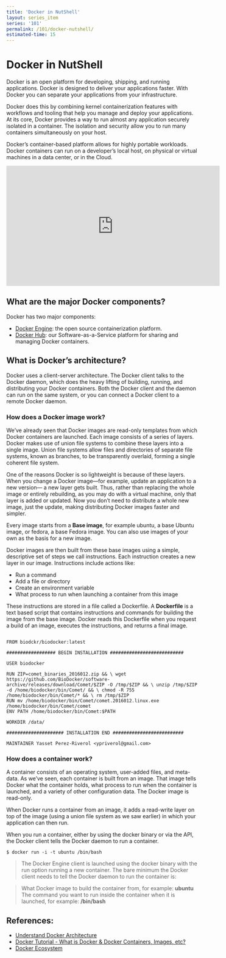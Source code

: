 ```yaml
---
title: 'Docker in NutShell'
layout: series_item
series: '101'
permalink: /101/docker-nutshell/
estimated-time: 15
---
```


# Docker in NutShell

Docker is an open platform for developing, shipping, and running applications. Docker is designed to deliver your applications faster. With Docker you can separate your applications from your
infrastructure. 

Docker does this by combining kernel containerization features with workflows and tooling that help you manage 
and deploy your applications. At its core, Docker provides a way to run almost any application securely isolated
in a container. The isolation and security allow you to run many containers simultaneously on your host. 

Docker’s container-based platform allows for highly portable workloads. Docker containers can run on a developer’s
local host, on physical or virtual machines in a data center, or in the Cloud.

<iframe width="560" height="315" src="https://www.youtube.com/embed/aLipr7tTuA4" frameborder="0" allowfullscreen></iframe>

## What are the major Docker components?

Docker has two major components:

- [Docker Engine](https://docs.docker.com/engine/quickstart/): the open source containerization platform.
- [Docker Hub](https://hub.docker.com): our Software-as-a-Service platform for sharing and managing Docker containers.

## What is Docker’s architecture?

Docker uses a client-server architecture. The Docker client talks to the Docker daemon, which does the heavy lifting of building,
running, and distributing your Docker containers. Both the Docker client and the daemon can run on the same system, or you can connect a Docker client to a remote Docker daemon.
   
### How does a Docker image work?

We’ve already seen that Docker images are read-only templates from which Docker containers are launched. 
Each image consists of a series of layers. Docker makes use of union file systems to combine these layers into a single image.
Union file systems allow files and directories of separate file systems, known as branches, to be transparently overlaid, 
forming a single coherent file system.

One of the reasons Docker is so lightweight is because of these layers. When you change a Docker image—for example,
update an application to a new version— a new layer gets built. Thus, rather than replacing the whole image or entirely rebuilding,
as you may do with a virtual machine, only that layer is added or updated. Now you don’t need to distribute a whole new image,
just the update, making distributing Docker images faster and simpler.

Every image starts from a **Base image**, for example ubuntu, a base Ubuntu image, or fedora, a base Fedora image.
You can also use images of your own as the basis for a new image.

Docker images are then built from these base images using a simple, descriptive set of steps we call instructions. 
Each instruction creates a new layer in our image. Instructions include actions like:

- Run a command
- Add a file or directory
- Create an environment variable
- What process to run when launching a container from this image

These instructions are stored in a file called a Dockerfile. A **Dockerfile** is a text based script that contains instructions and commands for building the image from the base image. Docker reads this Dockerfile when you request a build of an image, executes the instructions, and returns a final image.

~~~

FROM biodckr/biodocker:latest

################## BEGIN INSTALLATION ###########################

USER biodocker

RUN ZIP=comet_binaries_2016012.zip && \ wget https://github.com/BioDocker/software-archive/releases/download/Comet/$ZIP -O /tmp/$ZIP && \ unzip /tmp/$ZIP -d /home/biodocker/bin/Comet/ && \ chmod -R 755 /home/biodocker/bin/Comet/* && \ rm /tmp/$ZIP
RUN mv /home/biodocker/bin/Comet/comet.2016012.linux.exe /home/biodocker/bin/Comet/comet
ENV PATH /home/biodocker/bin/Comet:$PATH

WORKDIR /data/

##################### INSTALLATION END ##########################

MAINTAINER Yasset Perez-Riverol <ypriverol@gmail.com>

~~~

### How does a container work?

A container consists of an operating system, user-added files, and meta-data. As we’ve seen, each container is built from an image.
That image tells Docker what the container holds, what process to run when the container is launched, and a variety of other
configuration data. The Docker image is read-only. 

When Docker runs a container from an image, it adds a read-write layer on top of the image
(using a union file system as we saw earlier) in which your application can then run.

When you run a container, either by using the docker binary or via the API, the Docker client tells
the Docker daemon to run a container.

~~~
$ docker run -i -t ubuntu /bin/bash
~~~

>The Docker Engine client is launched using the docker binary with the run option running a new container. The bare minimum the
>Docker client needs to tell the Docker daemon to run the container is:

>What Docker image to build the container from, for example: **ubuntu**
>The command you want to run inside the container when it is launched, for example: **/bin/bash**

## References:

- [Understand Docker Architecture](https://docs.docker.com/engine/understanding-docker/)
- [Docker Tutorial - What is Docker & Docker Containers, Images, etc?](https://www.youtube.com/watch?v=pGYAg7TMmp0)
- [Docker Ecosystem](https://www.digitalocean.com/community/tutorials/the-docker-ecosystem-an-introduction-to-common-components)